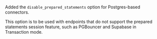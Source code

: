 Added the `disable_prepared_statements` option for Postgres-based connectors.

This option is to be used with endpoints that do not support the prepared statements session feature, such as PGBouncer and Supabase in Transaction mode.
